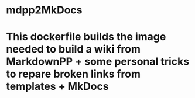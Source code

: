 # mdpp2MkDocs
# This dockerfile builds the image needed to build a wiki from MarkdownPP + some personal tricks to repare broken links from templates + MkDocs

